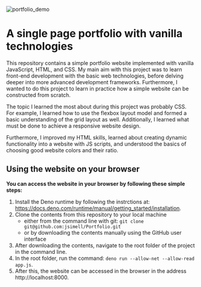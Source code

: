 ![portfolio_demo](https://github.com/jsimell/Portfolio/assets/96237825/2bc798dc-5778-4179-9af7-c4583eab668f)

# A single page portfolio with vanilla technologies

This repository contains a simple portfolio website implemented with vanilla JavaScript, HTML, and CSS. My main aim with this project was to learn front-end development with the basic web technologies, before delving deeper into more advanced development frameworks. Furthermore, I wanted to do this project to learn in practice how a simple website can be constructed from scratch. 

The topic I learned the most about during this project was probably CSS. For example, I learned how to use the flexbox layout model and formed a basic understanding of the grid layout as well. Additionally, I learned what must be done to achieve a responsive website design.

Furthermore, I improved my HTML skills, learned about creating dynamic functionality into a website with JS scripts, and understood the basics of choosing good website colors and their ratio. 

## Using the website on your browser

**You can access the website in your browser by following these simple steps:**
1. Install the Deno runtime by following the instrctions at: https://docs.deno.com/runtime/manual/getting_started/installation.
2. Clone the contents from this repository to your local machine
     - either from the command line with git: `git clone git@github.com:jsimell/Portfolio.git`
     - or by downloading the contents manually using the GitHub user interface
4. After downloading the contents, navigate to the root folder of the project in the command line.
5. In the root folder, run the command: `deno run --allow-net --allow-read app.js`.
6. After this, the website can be accessed in the browser in the address http://localhost:8000.
